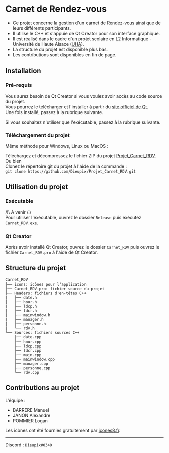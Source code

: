 # Carnet de Rendez-vous

- Ce projet concerne la gestion d'un carnet de Rendez-vous ainsi que de leurs différents participants.
- Il utilise le C++ et s'appuie de Qt Creator pour son interface graphique.
- Il est réalisé dans le cadre d'un projet scolaire en L2 Informatique - Université de Haute Alsace ([UHA](https://www.uha.fr)).
- La structure du projet est disponible plus bas.
- Les contributions sont disponibles en fin de page.

## Installation

### Pré-requis

Vous aurez besoin de Qt Creator si vous voulez avoir accès au code source du projet.\
Vous pourrez le télécharger et l'installer à partir du [site officiel de Qt](https://www.qt.io/download-open-source).\
Une fois installé, passez à la rubrique suivante.

Si vous souhaitez n'utiliser que l'exécutable, passez à la rubrique suivante.

### Téléchargement du projet

Même méthode pour Windows, Linux ou MacOS :

Téléchargez et décompressez le fichier ZIP du projet [Projet_Carnet_RDV](https://github.com/Dieupix/Projet_Carnet_RDV/archive/main.zip).\
Ou bien\
Clonez le répertoire git du projet à l'aide de la commande :\
` git clone https://github.com/Dieupix/Projet_Carnet_RDV.git `

## Utilisation du projet

### Exécutable

/!\ A venir /!\ \
Pour utiliser l'exécutable, ouvrez le dossier ` Release ` puis exécutez ` Carnet_RDV.exe `.

### Qt Creator

Après avoir installé Qt Creator, ouvrez le dossier ` Carnet_RDV ` puis ouvrez le fichier ` Carnet_RDV.pro ` à l'aide de Qt Creator.

## Structure du projet

```
Carnet_RDV
├── icons: icônes pour l'application
├── Carnet_RDV.pro: fichier source du projet
├── Headers: fichiers d'en-têtes C++
|   ├── date.h
|   ├── hour.h
|   ├── ldcp.h
|   ├── ldcr.h
|   ├── mainwindow.h
|   ├── manager.h
|   ├── personne.h
|   └── rdv.h
└── Sources: fichiers sources C++
    ├── date.cpp
    ├── hour.cpp
    ├── ldcp.cpp
    ├── ldcr.cpp
    ├── main.cpp
    ├── mainwindow.cpp
    ├── manager.cpp
    ├── personne.cpp
    └── rdv.cpp
```

## Contributions au projet

L'équipe :
- BARRERE Manuel
- JANON Alexandre
- POMMIER Logan

Les icônes ont été fournies gratuitement par [icones8.fr](https://icones8.fr).

---

Discord : ` Dieupix#0340 `
